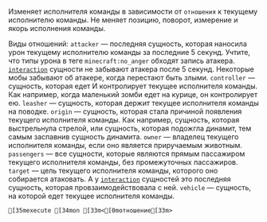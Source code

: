 Изменяет исполнителя команды в зависимости от `отношения` к текущему исполнителю команды. Не меняет позицию, поворот, измерение и якорь исполнения команды.

Виды отношений:
`attacker` — последняя сущность, которая наносила урон текущему исполнителю команды за последние 5 секунд. Учтите, что типы урона в теге `minecraft:no_anger` обходят запись атакера. [`interaction`](https://minecraft.wiki/w/Interaction) сущности не забывают атакера после 5 секунд. Некоторые мобы забывают об атакере, когда перестают быть злыми.
`controller` — сущность, которая едет И контролирует текущее исполнителя команды. Как например, когда маленький зомби едет на курице, он контролирует ею.
`leasher` — сущность, которая держит текущее исполнителя команды на поводке.
`origin` — сущность, которая стала причиной появления текущего исполнителя команды. Как например, сущность, которая выстрельнула стрелой, или сущность, которая подожгла динамит, тем самым заспавнив сущность динамита.
`owner` — владелец текущего исполнителя команды, если оно является приручаемым животным.
`passengers` — все сущности, которые являются прямым пассажиром текущего исполнителя команды, без промежуточных пассажиров.
`target` — цель текущего исполнителя команды, которого оно собирается атаковать. А у [`interaction`](https://minecraft.wiki/w/Interaction) сущностей это последняя сущность, которая провзаимодействовала с ней. 
`vehicle` — сущность, на которой едет текущее исполнителя команды.
```ansi
[35mexecute [34mon [33m<[0mотношение[33m>
```